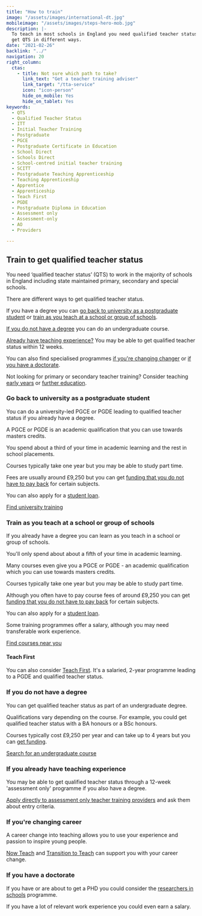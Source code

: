 ```yaml
---
title: "How to train"
image: "/assets/images/international-dt.jpg"
mobileimage: "/assets/images/steps-hero-mob.jpg"
description: |-
  To teach in most schools in England you need qualified teacher status (QTS). You can
  get QTS in different ways.
date: "2021-02-26"
backlink: "../"
navigation: 20
right_column:
  ctas:
    - title: Not sure which path to take?
      link_text: "Get a teacher training adviser"
      link_target: "/tta-service"
      icon: "icon-person"
      hide_on_mobile: Yes
      hide_on_tablet: Yes
keywords:
  - QTS
  - Qualified Teacher Status
  - ITT
  - Initial Teacher Training
  - Postgraduate
  - PGCE
  - Postgraduate Certificate in Education
  - School Direct
  - Schools Direct
  - School-centred initial teacher training
  - SCITT
  - Postgraduate Teaching Apprenticeship
  - Teaching Apprenticeship
  - Apprentice
  - Apprenticeship
  - Teach First
  - PGDE
  - Postgraduate Diploma in Education
  - Assessment only
  - Assessment-only
  - AO
  - Providers

---
```


## Train to get qualified teacher status

You need ‘qualified teacher status’ (QTS) to work in the majority of schools in England including state maintained primary, secondary and special schools.

There are different ways to get qualified teacher status.

If you have a degree you can [go back to university as a postgraduate student](#go-back-to-university-as-a-postgraduate-student) or [train as you teach at a school or group of schools](#train-as-you-teach-at-a-school-or-group-of-schools).

[If you do not have a degree](#if-you-do-not-have-a-degree) you can do an undergraduate course.

[Already have teaching experience?](#if-you-already-have-teaching-experience) You may be able to get qualified teacher status within 12 weeks.

You can also find specialised programmes [if you're changing changer](#if-youre-changing-career) or [if you have a doctorate](#if-you-have-a-doctorate).

Not looking for primary or secondary teacher training? Consider teaching [early years](/early-years-teaching-training) or [further education](/further-education-teacher-training).

### Go back to university as a postgraduate student

You can do a university-led PGCE or PGDE leading to qualified teacher status if you already have a degree.

A PGCE or PGDE is an academic qualification that you can use towards masters credits.

You spend about a third of your time in academic learning and the rest in school placements.  

Courses typically take one year but you may be able to study part time.

Fees are usually around £9,250 but you can get [funding that you do not have to pay back](/funding-your-training) for certain subjects.

You can also apply for a [student loan](/funding-your-training).

<a class="button" href="https://www.find-postgraduate-teacher-training.service.gov.uk/">Find university training</a>

### Train as you teach at a school or group of schools

If you already have a degree you can learn as you teach in a school or group of schools.

You'll only spend about about a fifth of your time in academic learning.

Many courses even give you a PGCE or PGDE - an academic qualification which you can use towards masters credits.

Courses typically take one year but you may be able to study part time.

Although you often have to pay course fees of around £9,250 you can get [funding that you do not have to pay back](/funding-your-training) for certain subjects.

You can also apply for a [student loan](/funding-your-training).

Some training programmes offer a salary, although you may need transferable work experience.

<a class="button" href="https://www.find-postgraduate-teacher-training.service.gov.uk/">Find courses near you</a>

#### Teach First

You can also consider [Teach First](https://www.teachfirst.org.uk/). It's a salaried, 2-year programme leading to a PGDE and qualified teacher status.

### If you do not have a degree

You can get qualified teacher status as part of an undergraduate degree.

Qualifications vary depending on the course. For example, you could get qualified teacher status with a BA honours or a BSc honours.

Courses typically cost £9,250 per year and can take up to 4 years but you can [get funding](https://www.gov.uk/student-finance-calculator).

<a class="button" href="https://digital.ucas.com/search">Search for an undergraduate course</a>

### If you already have teaching experience

You may be able to get qualified teacher status through a 12-week 'assessment only' programme if you also have a degree.

[Apply directly to assessment only teacher training providers](/assessment-only-providers) and ask them about entry criteria.

### If you're changing career

A career change into teaching allows you to use your experience and passion to inspire young people.

[Now Teach](https://nowteach.org.uk/) and [Transition to Teach](https://www.transitiontoteach.co.uk/) can support you with your career change.

### If you have a doctorate

If you have or are about to get a PHD you could consider the [researchers in schools](https://thebrilliantclub.org/researchers-in-schools/) programme.

If you have a lot of relevant work experience you could even earn a salary.
